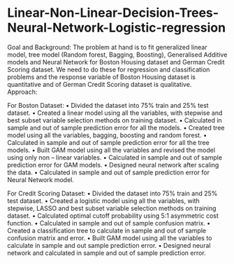 # Linear-Non-Linear-Decision-Trees-Neural-Network-Logistic-regression

Goal and Background:
The problem at hand is to fit generalized linear model, tree model (Random forest, Bagging, Boosting), Generalised Additive models and Neural Network for Boston Housing dataset and German Credit Scoring dataset. We need to do these for regression and classification problems and the response variable of Boston Housing dataset is quantitative and of German Credit Scoring dataset is qualitative.  
Approach:

For Boston Dataset:
•	Divided the dataset into 75% train and 25% test dataset.
•	Created a linear model using all the variables, with stepwise and best subset variable selection methods on training dataset.
•	Calculated in sample and out of sample prediction error for all the models.
•	Created tree model using all the variables, bagging, boosting and random forest.
•	Calculated in sample and out of sample prediction error for all the tree models.
•	Built GAM model using all the variables and revised the model using only non – linear variables.
•	Calculated in sample and out of sample prediction error for GAM models.
•	Designed neural network after scaling the data.
•	Calculated in sample and out of sample prediction error for Neural Network model.

For Credit Scoring Dataset:
•	Divided the dataset into 75% train and 25% test dataset.
•	Created a logistic model using all the variables, with stepwise, LASSO and best subset variable selection methods on training dataset.
•	Calculated optimal cutoff probability using 5:1 asymmetric cost function.
•	Calculated in sample and out of sample confusion matrix.
•	Created a classification tree to calculate in sample and out of sample confusion matrix and error.
•	Built GAM model using all the variables to calculate in sample and out sample prediction error.
•	Designed neural network and calculated in sample and out of sample prediction error.


